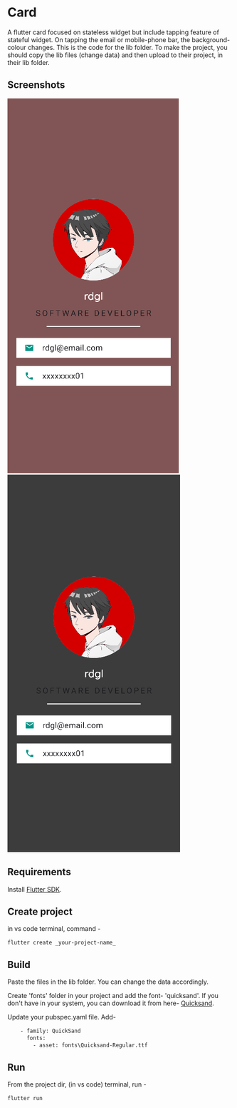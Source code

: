 # Card

A flutter card focused on stateless widget but include tapping feature of stateful widget. On tapping the email or mobile-phone bar, the background-colour changes. This is the code for the lib folder. To make the project, you should copy the lib files (change data) and then upload to their project, in their lib folder.

## Screenshots

![Screenshot 1](images/screenshot1.png)
![Screenshot 2](images/screenshot2.png)

## Requirements

Install [Flutter SDK](https://docs.flutter.dev/get-started/install).

## Create project

in vs code terminal, command - 

```
flutter create _your-project-name_
```

## Build

Paste the files in the lib folder. You can change the data accordingly.

Create 'fonts' folder in your project and add the font- 'quicksand'. If you don't have in your system, you can download it from here- [Quicksand](https://fonts.google.com/specimen/Quicksand).

Update your pubspec.yaml file.
Add-
```
    - family: QuickSand
      fonts:
        - asset: fonts\Quicksand-Regular.ttf
```

## Run

From the project dir, (in vs code) terminal, run -

```
flutter run
```
